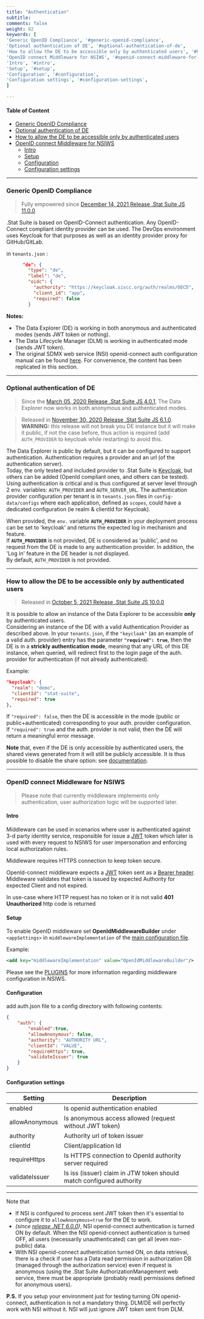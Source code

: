 ```yaml
---
title: "Authentication"
subtitle: 
comments: false
weight: 82
keywords: [
'Generic OpenID Compliance', '#generic-openid-compliance',
'Optional authentication of DE', '#optional-authentication-of-de',
'How to allow the DE to be accessible only by authenticated users', '#how-to-allow-the-de-to-be-accessible-only-by-authenticated-users',
'OpenID connect Middleware for NSIWS', '#openid-connect-middleware-for-nsiws',
'Intro', '#intro',
'Setup', '#setup',
'Configuration', '#configuration',
'Configuration settings', '#configuration-settings',
]

---
```


#### Table of Content
- [Generic OpenID Compliance](#generic-openid-compliance)
- [Optional authentication of DE](#optional-authentication-of-de)
- [How to allow the DE to be accessible only by authenticated users](#how-to-allow-the-de-to-be-accessible-only-by-authenticated-users)
- [OpenID connect Middleware for NSIWS](#openid-connect-middleware-for-nsiws)
  - [Intro](#intro)
  - [Setup](#setup)
  - [Configuration](#configuration)
  - [Configuration settings](#configuration-settings)

---

### Generic OpenID Compliance
> Fully empowered since [December 14, 2021 Release .Stat Suite JS 11.0.0](https://sis-cc.gitlab.io/dotstatsuite-documentation/changelog/#december-14-2021) 

.Stat Suite is based on OpenID-Connect authentication. Any OpenID-Connect compliant identity provider can be used. The DevOps environment uses Keycloak for that purposes as well as an identity provider proxy for GitHub/GitLab.

in `tenants.json` :

```json
      "de": {
        "type": "de",
        "label": "de",
        "oidc": {
          "authority": "https://keycloak.siscc.org/auth/realms/OECD",
          "client_id": "app",
          "required": false
        }
```


**Notes:**
- The Data Explorer (DE) is working in both anonymous and authenticated modes (sends JWT token or nothing).
- The Data Lifecycle Manager (DLM) is working in authenticated mode (sends JWT token).
- The original SDMX web service (NSI) openid-connect auth configuration manual can be found [here](https://webgate.ec.europa.eu/CITnet/stash/projects/SDMXRI/repos/nsiws.net/browse/doc/openid-middleware.md). For convenience, the content has been replicated in this section.

---

### Optional authentication of DE
> Since the [March 05, 2020 Release .Stat Suite JS 4.0.1](https://sis-cc.gitlab.io/dotstatsuite-documentation/changelog/#march-05-2020), The Data Explorer now works in both anonymous and authenticated modes.

> Released in [November 30, 2020 Release .Stat Suite JS 6.1.0](https://sis-cc.gitlab.io/dotstatsuite-documentation/changelog/#november-30-2020).  
**WARNING:** this release will not break you DE instance but it will make it public, if not the case before, thus action is required (add `AUTH_PROVIDER` to keycloak while restarting) to avoid this.

The Data Explorer is public by default, but it can be configured to support authentication. Authentication requires a provider and an url (of the authentication server).  
Today, the only tested and included provider to .Stat Suite is [Keycloak](https://www.keycloak.org/), but others can be added (OpenId compliant ones, and others can be tested).  
Using authentication is critical and is thus configured at server level through 2 env. variables: `AUTH_PROVIDER` and `AUTH_SERVER_URL`. The authentication provider configuration per tenant is in `tenants.json` files in `config-data/configs` where each application, defined as `scopes`, could have a dedicated configuration (ie realm & clientId for Keycloak).
 
When provided, the `env.` variable **`AUTH_PROVIDER`** in your deployment process can be set to 'keycloak' and returns the expected log in mechanism and feature.  
If **`AUTH_PROVIDER`** is not provided, DE is considered as 'public', and no request from the DE is made to any authentication provider. In addition, the 'Log in' feature in the DE header is not displayed.  
By default, `AUTH_PROVIDER` is not provided.

---

### How to allow the DE to be accessible only by authenticated users
> Released in [October 5, 2021 Release .Stat Suite JS 10.0.0](https://sis-cc.gitlab.io/dotstatsuite-documentation/changelog/#october-5-2021)  

It is possible to allow an instance of the Data Explorer to be accessible **only** by authenticated users.  
Considering an instance of the DE with a valid Authentication Provider as described above. In your `tenants.json`, if the `"keycloak"` (as an example of a valid auth. provider) entry has the parameter **`"required": true`**, then the DE is in a **strickly authentication mode**, meaning that any URL of this DE instance, when queried, will redirect first to the login page of the auth. provider for authentication (if not already authenticated).

Example:

```json
"keycloak": {
  "realm": "demo",
  "clientId": "stat-suite",
  "required": true
},
```

If `"required": false`, then the DE is accessible in the mode (public or public+authenticated) corresponding to your auth. provider configuration.  
If `"required": true` and the auth. provider is not valid, then the DE will return a meaningful error message.

**Note** that, even if the DE is only accessible by authenticated users, the shared views generated from it will still be publicly accessible. It is thus possible to disable the share option: see [documentation](https://sis-cc.gitlab.io/dotstatsuite-documentation/configurations/de-configuration/#disabled-share-option).

---

### OpenID connect Middleware for NSIWS

> Please note that currently middleware implements only authentication, user authorization logic will be supported later.

#### Intro

Middleware can be used in scenarios where user is authenticated against 3-d party identity service, responsible for issue a [JWT](https://jwt.io/introduction) token which later is used with every request to NSIWS for user impersonation and enforcing local authorization rules.

Middleware requires HTTPS connection to keep token secure.

OpenId-connect middleware expects a [JWT](https://jwt.io/introduction) token sent as a [Bearer header](https://en.wikipedia.org/wiki/JSON_Web_Token#Use). Middleware validates that token is issued by expected Authority for expected Client and not expired.

In use-case where HTTP request has no token or it is not valid **401 Unauthorized** http code is returned

#### Setup

To enable OpenID middleware set **OpenIdMiddlewareBuilder** under `<appSettings>` in `middlewareImplementation` of the  [main configuration file](https://webgate.ec.europa.eu/CITnet/stash/projects/SDMXRI/repos/nsiws.net/browse/doc/CONFIGURATION.md#main-configuration-file).

Example:

```xml
<add key="middlewareImplementation" value="OpenIdMiddlewareBuilder"/>
```

Please see the [PLUGINS](https://webgate.ec.europa.eu/CITnet/stash/projects/SDMXRI/repos/nsiws.net/browse/doc/PLUGINS.md) for more information regarding middleware configuration in NSIWS.

#### Configuration

add auth.json file to a config directory with following contents:

```json
{
    "auth": {
        "enabled":true,
        "allowAnonymous": false,
        "authority": "AUTHORITY URL",
        "clientId": "VALUE",
        "requireHttps": true,
        "validateIssuer": true
    }
}
```

#### Configuration settings

| Setting    | Description |
|------------|-------------|
| enabled | Is openid authentication enabled|
| allowAnonymous | Is anonymous access allowed (request without JWT token)|
| authority | Authority url of token issuer |
| clientId | Client/application Id |
| requireHttps | Is HTTPS connection to OpenId authority server required |
| validateIssuer | Is iss (issuer) claim in JTW token should match configured authority |

-----------------------------------------------------------

Note that  
- If NSI is configured to process sent JWT token then it's essential to configure it to `allowAnonymous=true` for the DE to work. 
- *(since [release .NET 6.0.0](https://sis-cc.gitlab.io/dotstatsuite-documentation/changelog/#march-05-2021))*, NSI openid-connect authentication is turned ON by default. When the NSI openid-connect authentication is turned OFF, all users (necessarily unauthenticated) can get all (even non-public) data.
- With NSI openid-connect authentication turned ON, on data retrieval, there is a check if user has a Data read permission in authorization DB (managed through the authorization service) even if request is anonymous (using the .Stat Suite AuthorizationManagement web service, there must be appropriate (probably read) permissions defined for anonymous users).

**P.S.** If you setup your environment just for testing turning ON openid-connect, authentication is not a mandatory thing. DLM/DE will perfectly work with NSI without it. NSI will just ignore JWT token sent from DLM.

